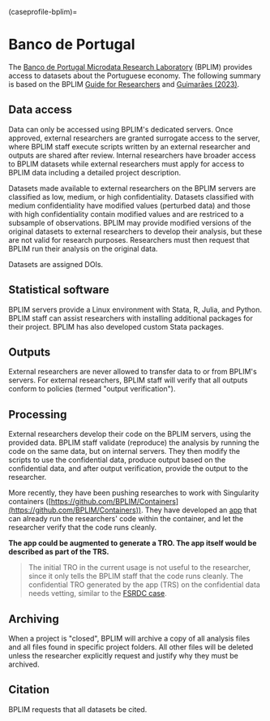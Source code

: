 (caseprofile-bplim)=
# Banco de Portugal

The [Banco de Portugal Microdata Research
Laboratory](https://bplim.bportugal.pt/content/access-0) (BPLIM) provides access
to datasets about the Portuguese economy. The following summary is based on the
BPLIM [Guide for
Researchers](https://msites-dee-bplim-prd.azurewebsites.net/sites/default/files/guide_for_researchers_v202210.pdf) and [Guimarães (2023)](https://doi.org/10.1162/99608f92.54a00239).

## Data access

Data can only be accessed using BPLIM's dedicated servers. Once approved, 
external researchers are granted surrogate access to the server, where
BPLIM staff execute scripts written by an external researcher and outputs are 
shared after review. Internal researchers have broader access to BPLIM datasets
while external researchers must apply for access to BPLIM data including a
detailed project description.

Datasets made available to external researchers on the BPLIM servers are classified as low, medium,
or high confidentiality.  Datasets classified with medium confidentiality have
modified values (perturbed data) and those with high confidentiality contain
modified values and are restriced to a subsample of observations. BPLIM may
provide modified versions of the original datasets to external researchers to
develop their analysis, but these are not valid for research purposes.
Researchers must then request that BPLIM run their analysis on the original
data.

Datasets are assigned DOIs.

## Statistical software

BPLIM servers provide a Linux environment with Stata, R,  Julia, and Python. BPLIM staff
can assist researchers with installing additional packages for their project.
BPLIM has also developed custom Stata packages. 

## Outputs

External researchers are never allowed to transfer data to or from BPLIM's
servers. For external researchers, BPLIM staff will verify that all outputs
conform to policies (termed "output verification").

## Processing

External researchers develop their code on the BPLIM servers, using the provided data. BPLIM staff validate (reproduce) the analysis by running the code on the same data, but on internal servers. They then modify the scripts to use the confidential data, produce output based on the confidential data, and after output verification, provide the output to the researcher.

More recently, they have been pushing researches to work with  Singularity containers ([https://github.com/BPLIM/Containers](https://github.com/BPLIM/Containers)). They have developed an [app](https://github.com/BPLIM/ReplicationApp) that can already run the researchers' code within the container, and let the researcher verify that the code runs cleanly.

**The app could be augmented to generate a TRO. The app itself would be described as part of the TRS.**

> The initial TRO in the current usage is not useful to the researcher, since it only tells the BPLIM staff that the code runs cleanly. The confidential TRO generated by the app (TRS) on the confidential data needs vetting, similar to the [FSRDC case](caseprofile-rdc). 

## Archiving

When a project is "closed", BPLIM will archive a copy of all analysis files and
all files found in specific project folders. All other files will be deleted
unless the researcher explicitly request and justify why they must be archived.

## Citation

BPLIM requests that all datasets be cited.


